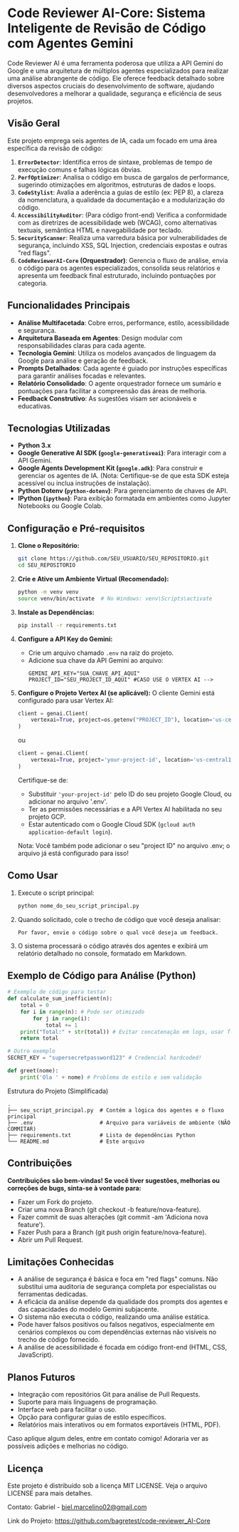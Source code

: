 # Code Reviewer AI-Core: Sistema Inteligente de Revisão de Código com Agentes Gemini

Code Reviewer AI é uma ferramenta poderosa que utiliza a API Gemini do Google e uma arquitetura de múltiplos agentes especializados para realizar uma análise abrangente de código. Ele oferece feedback detalhado sobre diversos aspectos cruciais do desenvolvimento de software, ajudando desenvolvedores a melhorar a qualidade, segurança e eficiência de seus projetos.

## Visão Geral

Este projeto emprega seis agentes de IA, cada um focado em uma área específica da revisão de código:

1.  **`ErrorDetector`**: Identifica erros de sintaxe, problemas de tempo de execução comuns e falhas lógicas óbvias.
2.  **`PerfOptimizer`**: Analisa o código em busca de gargalos de performance, sugerindo otimizações em algoritmos, estruturas de dados e loops.
3.  **`CodeStylist`**: Avalia a aderência a guias de estilo (ex: PEP 8), a clareza da nomenclatura, a qualidade da documentação e a modularização do código.
4.  **`AccessibilityAuditor`**: (Para código front-end) Verifica a conformidade com as diretrizes de acessibilidade web (WCAG), como alternativas textuais, semântica HTML e navegabilidade por teclado.
5.  **`SecurityScanner`**: Realiza uma varredura básica por vulnerabilidades de segurança, incluindo XSS, SQL Injection, credenciais expostas e outras "red flags".
6.  **`CodeReviewerAI-Core` (Orquestrador)**: Gerencia o fluxo de análise, envia o código para os agentes especializados, consolida seus relatórios e apresenta um feedback final estruturado, incluindo pontuações por categoria.

## Funcionalidades Principais

*   **Análise Multifacetada**: Cobre erros, performance, estilo, acessibilidade e segurança.
*   **Arquitetura Baseada em Agentes**: Design modular com responsabilidades claras para cada agente.
*   **Tecnologia Gemini**: Utiliza os modelos avançados de linguagem da Google para análise e geração de feedback.
*   **Prompts Detalhados**: Cada agente é guiado por instruções específicas para garantir análises focadas e relevantes.
*   **Relatório Consolidado**: O agente orquestrador fornece um sumário e pontuações para facilitar a compreensão das áreas de melhoria.
*   **Feedback Construtivo**: As sugestões visam ser acionáveis e educativas.

## Tecnologias Utilizadas

*   **Python 3.x**
*   **Google Generative AI SDK (`google-generativeai`)**: Para interagir com a API Gemini.
*   **Google Agents Development Kit (`google.adk`)**: Para construir e gerenciar os agentes de IA. (Nota: Certifique-se de que esta SDK esteja acessível ou inclua instruções de instalação).
*   **Python Dotenv (`python-dotenv`)**: Para gerenciamento de chaves de API.
*   **IPython (`ipython`)**: Para exibição formatada em ambientes como Jupyter Notebooks ou Google Colab.

## Configuração e Pré-requisitos

1.  **Clone o Repositório:**
    ```bash
    git clone https://github.com/SEU_USUARIO/SEU_REPOSITORIO.git
    cd SEU_REPOSITORIO
    ```

2.  **Crie e Ative um Ambiente Virtual (Recomendado):**
    ```bash
    python -m venv venv
    source venv/bin/activate  # No Windows: venv\Scripts\activate
    ```

3.  **Instale as Dependências:**
    ```bash
    pip install -r requirements.txt
    ```

4.  **Configure a API Key do Gemini:**
    *   Crie um arquivo chamado `.env` na raiz do projeto.
    *   Adicione sua chave da API Gemini ao arquivo:
        ```env
        GEMINI_API_KEY="SUA_CHAVE_API_AQUI"
        PROJECT_ID="SEU_PROJECT_ID_AQUI" #CASO USE O VERTEX AI -->
        ```

5.  **Configure o Projeto Vertex AI (se aplicável):**
    O cliente Gemini está configurado para usar Vertex AI:
    ```python
    client = genai.Client(
        vertexai=True, project=os.getenv("PROJECT_ID"), location='us-central1'
    )
    ```
    ou
    ```python
    client = genai.Client(
        vertexai=True, project='your-project-id', location='us-central1'
    )
    ```
    
    Certifique-se de:
    *   Substituir `'your-project-id'` pelo ID do seu projeto Google Cloud, ou adicionar no arquivo '.env'.
    *   Ter as permissões necessárias e a API Vertex AI habilitada no seu projeto GCP.
    *   Estar autenticado com o Google Cloud SDK (`gcloud auth application-default login`).
  
    Nota: Você também pode adicionar o seu "project ID" no arquivo .env; o arquivo já está configurado para isso!

## Como Usar

1.  Execute o script principal:
    ```bash
    python nome_do_seu_script_principal.py
    ```

2.  Quando solicitado, cole o trecho de código que você deseja analisar:
    ```
    Por favor, envie o código sobre o qual você deseja um feedback.
    ```

3.  O sistema processará o código através dos agentes e exibirá um relatório detalhado no console, formatado em Markdown.

## Exemplo de Código para Análise (Python)

```python
# Exemplo de código para testar
def calculate_sum_inefficient(n):
    total = 0
    for i in range(n): # Pode ser otimizado
        for j in range(i):
            total += 1
    print("Total:" + str(total)) # Evitar concatenação em logs, usar f-strings
    return total

# Outro exemplo
SECRET_KEY = "supersecretpassword123" # Credencial hardcoded!

def greet(nome):
    print('Ola ' + nome) # Problema de estilo e sem validação
```

Estrutura do Projeto (Simplificada)
```
.
├── seu_script_principal.py  # Contém a lógica dos agentes e o fluxo principal
├── .env                     # Arquivo para variáveis de ambiente (NÃO COMMITAR)
├── requirements.txt         # Lista de dependências Python
└── README.md                # Este arquivo
```

## Contribuições
**Contribuições são bem-vindas! Se você tiver sugestões, melhorias ou correções de bugs, sinta-se à vontade para:**
*   Fazer um Fork do projeto.
*   Criar uma nova Branch (git checkout -b feature/nova-feature).
*   Fazer commit de suas alterações (git commit -am 'Adiciona nova feature').
*   Fazer Push para a Branch (git push origin feature/nova-feature).
*   Abrir um Pull Request.
    
## Limitações Conhecidas
*   A análise de segurança é básica e foca em "red flags" comuns. Não substitui uma auditoria de segurança completa por especialistas ou ferramentas dedicadas.
*   A eficácia da análise depende da qualidade dos prompts dos agentes e das capacidades do modelo Gemini subjacente.
*   O sistema não executa o código, realizando uma análise estática.
*   Pode haver falsos positivos ou falsos negativos, especialmente em cenários complexos ou com dependências externas não visíveis no trecho de código fornecido.
*   A análise de acessibilidade é focada em código front-end (HTML, CSS, JavaScript).

## Planos Futuros
*   Integração com repositórios Git para análise de Pull Requests.
*   Suporte para mais linguagens de programação.
*   Interface web para facilitar o uso.
*   Opção para configurar guias de estilo específicos.
*   Relatórios mais interativos ou em formatos exportáveis (HTML, PDF).
  
Caso aplique algum deles, entre em contato comigo! Adoraria ver as possíveis adições e melhorias no código.

## Licença
Este projeto é distribuído sob a licença MIT LICENSE. Veja o arquivo LICENSE para mais detalhes.

Contato:
Gabriel - biel.marcelino02@gmail.com

Link do Projeto: https://github.com/bagretest/code-reviewer_AI-Core
